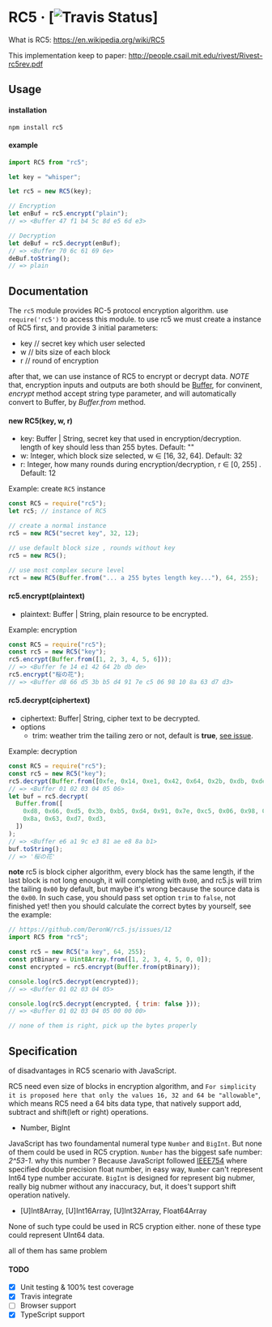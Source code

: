 # RC5 &middot; [![Travis Status](https://travis-ci.org/DeronW/rc5.js.svg?branch=master)]

What is RC5: https://en.wikipedia.org/wiki/RC5

This implementation keep to paper: http://people.csail.mit.edu/rivest/Rivest-rc5rev.pdf

## Usage

#### installation

```shell
npm install rc5
```

#### example

```javascript
import RC5 from "rc5";

let key = "whisper";

let rc5 = new RC5(key);

// Encryption
let enBuf = rc5.encrypt("plain");
// => <Buffer 47 f1 b4 5c 8d e5 6d e3>

// Decryption
let deBuf = rc5.decrypt(enBuf);
// => <Buffer 70 6c 61 69 6e>
deBuf.toString();
// => plain
```

## Documentation

The `rc5` module provides RC-5 protocol encryption algorithm. use `require('rc5')` to access this module. to use rc5 we must create a instance of RC5 first, and provide 3 initial parameters:

- key // secret key which user selected
- w // bits size of each block
- r // round of encryption

after that, we can use instance of RC5 to encrypt or decrypt data. _NOTE_ that, encryption inputs and outputs are both should be [Buffer](https://nodejs.org/dist/latest-v11.x/docs/api/buffer.html), for convinent, _encrypt_ method accept string type parameter, and will automatically convert to Buffer, by _Buffer.from_ method.

#### new RC5(key, w, r)

- key: Buffer | String, secret key that used in encryption/decryption. length of key should less than 255 bytes. Default: ""
- w: Integer, which block size selected, w ∈ [16, 32, 64]. Default: 32
- r: Integer, how many rounds during encryption/decryption, r ∈ [0, 255] . Default: 12

Example: create `RC5` instance

```javascript
const RC5 = require("rc5");
let rc5; // instance of RC5

// create a normal instance
rc5 = new RC5("secret key", 32, 12);

// use default block size , rounds without key
rc5 = new RC5();

// use most complex secure level
rct = new RC5(Buffer.from("... a 255 bytes length key..."), 64, 255);
```

#### rc5.encrypt(plaintext)

- plaintext: Buffer | String, plain resource to be encrypted.

Example: encryption

```javascript
const RC5 = require("rc5");
const rc5 = new RC5("key");
rc5.encrypt(Buffer.from([1, 2, 3, 4, 5, 6]));
// => <Buffer fe 14 e1 42 64 2b db de>
rc5.encrypt("桜の花");
// => <Buffer d8 66 d5 3b b5 d4 91 7e c5 06 98 10 8a 63 d7 d3>
```

#### rc5.decrypt(ciphertext)

- ciphertext: Buffer| String, cipher text to be decrypted.
- options
  - trim: weather trim the tailing zero or not, default is **true**, [see issue](https://github.com/DeronW/rc5.js/issues/12).

Example: decryption

```javascript
const RC5 = require("rc5");
const rc5 = new RC5("key");
rc5.decrypt(Buffer.from([0xfe, 0x14, 0xe1, 0x42, 0x64, 0x2b, 0xdb, 0xde]));
// => <Buffer 01 02 03 04 05 06>
let buf = rc5.decrypt(
  Buffer.from([
    0xd8, 0x66, 0xd5, 0x3b, 0xb5, 0xd4, 0x91, 0x7e, 0xc5, 0x06, 0x98, 0x10,
    0x8a, 0x63, 0xd7, 0xd3,
  ])
);
// => <Buffer e6 a1 9c e3 81 ae e8 8a b1>
buf.toString();
// => '桜の花'
```

**note** rc5 is block cipher algorithm, every block has the same length, if the last block is not long enough, it will completing with `0x00`, and rc5.js will trim the tailing `0x00` by default, but maybe it's wrong because the source data is the `0x00`. In such case, you should pass set option `trim` to `false`, not finished yet! then you should calculate the correct bytes by yourself, see the example:

```javascript
// https://github.com/DeronW/rc5.js/issues/12
import RC5 from "rc5";

const rc5 = new RC5("a key", 64, 255);
const ptBinary = Uint8Array.from([1, 2, 3, 4, 5, 0, 0]);
const encrypted = rc5.encrypt(Buffer.from(ptBinary));

console.log(rc5.decrypt(encrypted));
// => <Buffer 01 02 03 04 05>

console.log(rc5.decrypt(encrypted, { trim: false }));
// => <Buffer 01 02 03 04 05 00 00 00>

// none of them is right, pick up the bytes properly
```

## Specification

of disadvantages in RC5 scenario with JavaScript.

RC5 need even size of blocks in encryption algorithm, and `For simplicity it is proposed here that only the values 16, 32 and 64 be "allowable"`, which means RC5 need a 64 bits data type, that natively support add, subtract and shift(left or right) operations.

- Number, BigInt

JavaScript has two foundamental numeral type `Number` and `BigInt`. But none of them could be used in RC5 cryption. `Number` has the biggest safe number: _2^53-1_. why this number ? Because JavaScript followed [IEEE754](https://en.wikipedia.org/wiki/IEEE_754) where specified double precision float number, in easy way, `Number` can't represent Int64 type number accurate. `BigInt` is designed for represent big nubmer, really big nubmer without any inaccuracy, but, it does't support shift operation natively.

- [U]Int8Array, [U]Int16Array, [U]Int32Array, Float64Array

None of such type could be used in RC5 cryption either. none of these type could represent UInt64 data.

all of them has same problem

#### TODO

- [x] Unit testing & 100% test coverage
- [x] Travis integrate
- [ ] Browser support
- [x] TypeScript support

